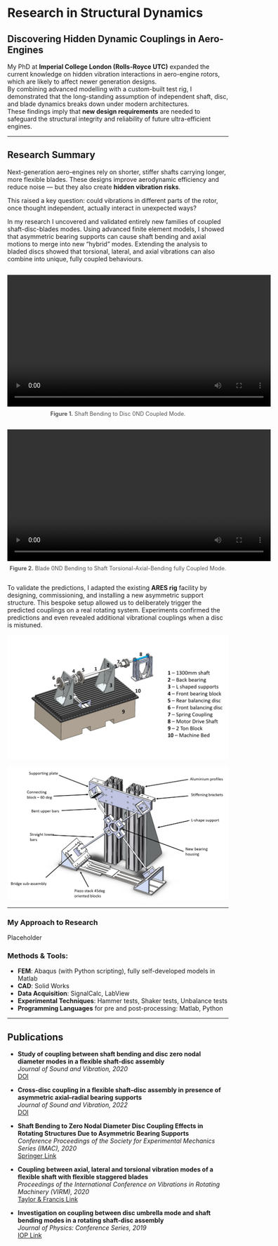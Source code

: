 # Research in Structural Dynamics

## Discovering Hidden Dynamic Couplings in Aero-Engines

My PhD at **Imperial College London (Rolls-Royce UTC)** expanded the current knowledge on hidden vibration interactions in aero-engine rotors, which are likely to affect newer generation designs.  
By combining advanced modelling with a custom-built test rig, I demonstrated that the long-standing assumption of independent shaft, disc, and blade dynamics breaks down under modern architectures.  
These findings imply that **new design requirements** are needed to safeguard the structural integrity and reliability of future ultra-efficient engines.

---

## Research Summary

Next-generation aero-engines rely on shorter, stiffer shafts carrying longer, more flexible blades.  These designs improve aerodynamic efficiency and reduce noise — but they also create **hidden vibration risks**.  

This raised a key question: could vibrations in different parts of the rotor, once thought independent, actually interact in unexpected ways?

In my research I uncovered and validated entirely new families of coupled shaft-disc-blades modes. Using advanced finite element models, I showed that asymmetric bearing supports can cause shaft bending and axial motions to merge into new “hybrid” modes. Extending the analysis to bladed discs showed that torsional, lateral, and axial vibrations can also combine into unique, fully coupled behaviours.

<div style="text-align: center; margin: 2em 0;">
  <video width="600" controls>
    <source src="/assets/videos/IMAC_Mode_6_NR.mp4" type="video/mp4">
    Your browser can’t play this video. <a href="/assets/videos/IMAC_Mode_6_NR.mp4">Download it here.</a>
  </video>
  <p style="font-size: 0.9em; color: #555; margin-top: 0.5em;">
    <strong>Figure 1.</strong> Shaft Bending to Disc 0ND Coupled Mode.
  </p>
</div>

<div style="text-align: center; margin: 2em 0;">
  <video width="600" controls>
    <source src="/assets/videos/Blades_290.mp4" type="video/mp4">
    Your browser can’t play this video. <a href="/assets/videos/Blades_290.mp4">Download it here.</a>
  </video>
  <p style="font-size: 0.9em; color: #555; margin-top: 0.5em;">
    <strong>Figure 2.</strong> Blade 0ND Bending to Shaft Torsional-Axial-Bending fully Coupled Mode.
  </p>
</div>



To validate the predictions, I adapted the existing **ARES rig** facility by designing, commissioning, and installing a new asymmetric support structure. This bespoke setup allowed us to deliberately trigger the predicted couplings on a real rotating system. Experiments confirmed the predictions and even revealed additional vibrational couplings when a disc is mistuned.

![ARES Test Facility](assets/images/ARES_OLD_CAD_3_page-0001.jpg)

![ARES Test Facility](assets/images/Assembly_Cool_Picture2_page-0001.jpg)

---
### My Approach to Research

Placeholder

### Methods & Tools:

- **FEM**: Abaqus (with Python scripting), fully self-developed models in Matlab
- **CAD**: Solid Works
- **Data Acquisition**: SignalCalc, LabView
- **Experimental Techniques**: Hammer tests, Shaker tests, Unbalance tests
- **Programming Languages** for pre and post-processing: Matlab, Python

---

## Publications

- **Study of coupling between shaft bending and disc zero nodal diameter modes in a flexible shaft-disc assembly**  
  *Journal of Sound and Vibration, 2020*  
  [DOI](https://doi.org/10.1016/j.jsv.2020.115362)

- **Cross-disc coupling in a flexible shaft–disc assembly in presence of asymmetric axial–radial bearing supports**  
  *Journal of Sound and Vibration, 2022*  
  [DOI](https://doi.org/10.1016/j.jsv.2022.116826)

- **Shaft Bending to Zero Nodal Diameter Disc Coupling Effects in Rotating Structures Due to Asymmetric Bearing Supports**  
  *Conference Proceedings of the Society for Experimental Mechanics Series (IMAC), 2020*  
  [Springer Link](https://link.springer.com/chapter/10.1007/978-3-030-47717-2_38)

- **Coupling between axial, lateral and torsional vibration modes of a flexible shaft with flexible staggered blades**  
  *Proceedings of the International Conference on Vibrations in Rotating Machinery (VIRM), 2020*  
  [Taylor & Francis Link](https://www.taylorfrancis.com/chapters/oa-edit/10.1201/9781003132639-21/coupling-axial-lateral-torsional-vibration-modes-flexible-shaft-flexible-staggered-blades-tuzzi-schwingshackl-green)

- **Investigation on coupling between disc umbrella mode and shaft bending modes in a rotating shaft-disc assembly**  
  *Journal of Physics: Conference Series, 2019*  
  [IOP Link](https://iopscience.iop.org/issue/1742-6596/1264/1)

